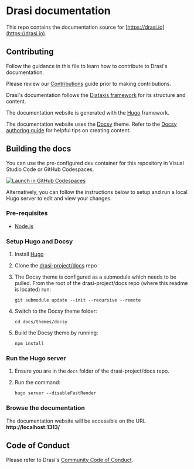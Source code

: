 # Drasi documentation
This repo contains the documentation source for [https://drasi.io](https://drasi.io).

## Contributing
Follow the guidance in this file to learn how to contribute to Drasi's documentation. 

Please review our [Contributions](https://github.com/drasi-project/docs/blob/preview/CONTRIBUTING.md) guide prior to making contributions.

Drasi's documentation follows the [Diataxis framework](https://diataxis.fr/) for its structure and content. 

The documentation website is generated with the [Hugo](https://gohugo.io/) framework.

The documentation website uses the [Docsy](https://www.docsy.dev/) theme. Refer to the [Docsy authoring guide](https://www.docsy.dev/docs/adding-content/) for helpful tips on creating content.

## Building the docs
You can use the pre-configured dev container for this repository in Visual Studio Code or GitHub Codespaces.

[![Launch in GitHub Codespaces](https://github.com/codespaces/badge.svg)](https://codespaces.new/drasi-project/docs)

Alternatively, you can follow the instructions below to setup and run a local Hugo server to edit and view your changes.

### Pre-requisites
 * [Node.js](https://nodejs.org/en/)

### Setup Hugo and Docsy

1. Install [Hugo](https://gohugo.io/)
1. Clone the [drasi-project/docs](https://github.com/drasi-project/docs) repo
1. The Docsy theme is configured as a submodule which needs to be pulled. From the root of the drasi-project/docs repo (where this readme is located) run: 

    ```git submodule update --init --recursive --remote``` 

1. Switch to  the Docsy theme folder:

   ```cd docs/themes/docsy```

1. Build the Docsy theme by running:

     ```npm install```

### Run the Hugo server
1. Ensure you are in the  ```docs``` folder of the drasi-project/docs repo.
1. Run the command:

     ```hugo server --disableFastRender```

### Browse the documentation
The documentation website will be accessible on the URL **http://localhost:1313/**

## Code of Conduct
Please refer to Drasi's [Community Code of Conduct](https://github.com/drasi-project/community/blob/main/CODE_OF_CONDUCT.md).
